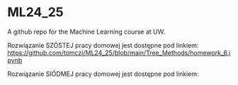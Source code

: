 # ML24_25
A github repo for the Machine Learning course at UW.

Rozwiązanie SZÓSTEJ pracy domowej jest dostępne pod linkiem:
https://github.com/tomczj/ML24_25/blob/main/Tree_Methods/homework_6.ipynb

Rozwiązanie SIÓDMEJ pracy domowej jest dostępne pod linkiem:

